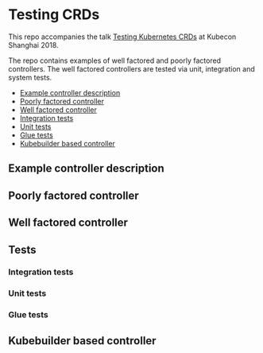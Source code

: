 # Testing CRDs

This repo accompanies the talk [Testing Kubernetes CRDs](https://kccncchina2018english.sched.com/event/FuJa/testing-kubernetes-crds-christie-wilson-google)
at Kubecon Shanghai 2018.

The repo contains examples of well factored and poorly factored controllers. The well factored controllers
are tested via unit, integration and system tests.

* [Example controller description](#the-example-controllers)
* [Poorly factored controller](#poorly-factored-controller)
* [Well factored controller](#well-factored-controller)
* [Integration tests](#integration-tests)
* [Unit tests](#unit-tests)
* [Glue tests](#glue-tests)
* [Kubebuilder based controller](#kubebuilder-controller)

## Example controller description

## Poorly factored controller

## Well factored controller

## Tests

### Integration tests

### Unit tests

### Glue tests

## Kubebuilder based controller